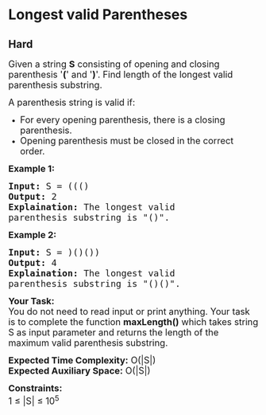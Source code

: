 # Longest valid Parentheses
## Hard 
<div class="problem-statement" style="user-select: auto;">
                <p style="user-select: auto;"></p><p style="user-select: auto;"><span style="font-size: 18px; user-select: auto;">Given a string <strong style="user-select: auto;">S</strong> consisting of opening and closing parenthesis '<strong style="user-select: auto;">(</strong>' and '<strong style="user-select: auto;">)</strong>'. Find length of the longest valid parenthesis substring.</span></p>

<p style="user-select: auto;"><span style="font-size: 18px; user-select: auto;">A parenthesis string is valid if:</span></p>

<ul style="user-select: auto;">
	<li style="user-select: auto;"><span style="font-size: 18px; user-select: auto;">For every opening parenthesis, there is a closing parenthesis.</span></li>
	<li style="user-select: auto;"><span style="font-size: 18px; user-select: auto;">Opening parenthesis must be closed in the correct order.</span></li>
</ul>

<p style="user-select: auto;"><strong style="user-select: auto;"><span style="font-size: 18px; user-select: auto;">Example 1:</span></strong></p>

<pre style="user-select: auto;"><span style="font-size: 18px; user-select: auto;"><strong style="user-select: auto;">Input:</strong> S = ((()
<strong style="user-select: auto;">Output:</strong> 2
<strong style="user-select: auto;">Explaination:</strong> The longest valid 
parenthesis substring is "()".</span></pre>

<p style="user-select: auto;"><strong style="user-select: auto;"><span style="font-size: 18px; user-select: auto;">Example 2:</span></strong></p>

<pre style="user-select: auto;"><span style="font-size: 18px; user-select: auto;"><strong style="user-select: auto;">Input:</strong> S = )()())
<strong style="user-select: auto;">Output:</strong> 4
<strong style="user-select: auto;">Explaination:</strong> The longest valid 
parenthesis substring is "()()".</span></pre>

<p style="user-select: auto;"><span style="font-size: 18px; user-select: auto;"><strong style="user-select: auto;">Your Task:</strong><br style="user-select: auto;">
You do not need to read input or print anything. Your task is to complete the function <strong style="user-select: auto;">maxLength()</strong> which takes string S as input parameter and returns the length of the maximum valid parenthesis substring.</span></p>

<p style="user-select: auto;"><span style="font-size: 18px; user-select: auto;"><strong style="user-select: auto;">Expected Time Complexity:</strong> O(|S|)<br style="user-select: auto;">
<strong style="user-select: auto;">Expected Auxiliary Space:</strong> O(|S|)</span></p>

<p style="user-select: auto;"><span style="font-size: 18px; user-select: auto;"><strong style="user-select: auto;">Constraints:</strong><br style="user-select: auto;">
1 ≤ |S| ≤ 10<sup style="user-select: auto;">5</sup>&nbsp;&nbsp;</span></p>
 <p style="user-select: auto;"></p>
            </div>